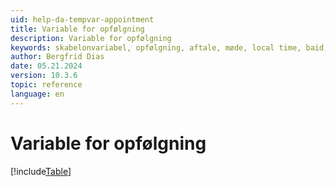 ```yaml
---
uid: help-da-tempvar-appointment
title: Variable for opfølgning
description: Variable for opfølgning
keywords: skabelonvariabel, opfølgning, aftale, møde, local time, baid, biid, binf ,binl, binv
author: Bergfrid Dias
date: 05.21.2024
version: 10.3.6
topic: reference
language: en
---
```


# Variable for opfølgning

[!include[Table](../../../../../common/includes/variable/table-appointment.md)]
